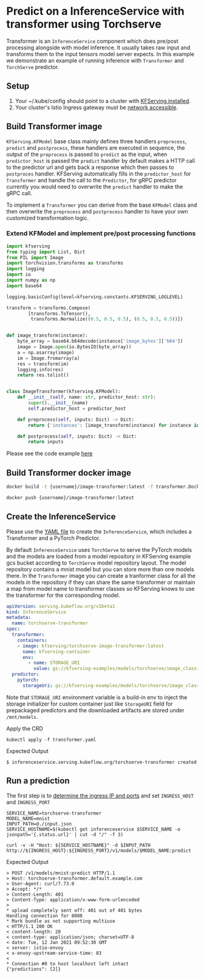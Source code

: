 # Predict on a InferenceService with transformer using Torchserve
Transformer is an `InferenceService` component which does pre/post processing alongside with model inference. It usually takes raw input and transforms them to the
input tensors model server expects. In this example we demonstrate an example of running inference with `Transformer` and `TorchServe` predictor.

## Setup

1. Your ~/.kube/config should point to a cluster with [KFServing installed](https://github.com/kubeflow/kfserving/#install-kfserving).
2. Your cluster's Istio Ingress gateway must be [network accessible](https://istio.io/latest/docs/tasks/traffic-management/ingress/ingress-control/).

## Build Transformer image
`KFServing.KFModel` base class mainly defines three handlers `preprocess`, `predict` and `postprocess`, these handlers are executed
in sequence, the output of the `preprocess` is passed to `predict` as the input, when `predictor_host` is passed the `predict` handler by default makes a HTTP call to the predictor url 
and gets back a response which then passes to `postproces` handler. KFServing automatically fills in the `predictor_host` for `Transformer` and handle the call to the `Predictor`, for gRPC
predictor currently you would need to overwrite the `predict` handler to make the gRPC call.

To implement a `Transformer` you can derive from the base `KFModel` class and then overwrite the `preprocess` and `postprocess` handler to have your own
customized transformation logic.

### Extend KFModel and implement pre/post processing functions

```python
import kfserving
from typing import List, Dict
from PIL import Image
import torchvision.transforms as transforms
import logging
import io
import numpy as np
import base64

logging.basicConfig(level=kfserving.constants.KFSERVING_LOGLEVEL)

transform = transforms.Compose(
        [transforms.ToTensor(),
         transforms.Normalize((0.5, 0.5, 0.5), (0.5, 0.5, 0.5))])


def image_transform(instance):
    byte_array = base64.b64decode(instance['image_bytes']['b64'])
    image = Image.open(io.BytesIO(byte_array))
    a = np.asarray(image)
    im = Image.fromarray(a)
    res = transform(im)
    logging.info(res)
    return res.tolist()


class ImageTransformer(kfserving.KFModel):
    def __init__(self, name: str, predictor_host: str):
        super().__init__(name)
        self.predictor_host = predictor_host

    def preprocess(self, inputs: Dict) -> Dict:
        return {'instances': [image_transform(instance) for instance in inputs['instances']]}

    def postprocess(self, inputs: Dict) -> Dict:
        return inputs
```

Please see the code example [here](./image_transformer)

## Build Transformer docker image

```bash
docker build -t {username}/image-transformer:latest -f transformer.Dockerfile .

docker push {username}/image-transformer:latest
```

## Create the InferenceService
Please use the [YAML file](./transformer.yaml) to create the `InferenceService`, which includes a Transformer and a PyTorch Predictor.

By default `InferenceService` uses `TorchServe` to serve the PyTorch models and the models are loaded from a model repository in KFServing example gcs bucket according to `TorchServe` model repository layout.
The model repository contains a mnist model but you can store more than one models there. In the `Transformer` image you can create a tranformer class for all the models in the repository if they can share the same transformer 
or maintain a map from model name to transformer classes so KFServing knows to use the transformer for the corresponding model.  

```yaml
apiVersion: serving.kubeflow.org/v1beta1
kind: InferenceService
metadata:
  name: torchserve-transformer
spec:
  transformer:
    containers:
    - image: kfserving/torchserve-image-transformer:latest
      name: kfserving-container
      env:
        - name: STORAGE_URI
          value: gs://kfserving-examples/models/torchserve/image_classifier
  predictor:
    pytorch:
      storageUri: gs://kfserving-examples/models/torchserve/image_classifier
```

Note that `STORAGE_URI` environment variable is a build-in env to inject the storage initializer for custom container just like `StorageURI` field for prepackaged predictors
and the downloaded artifacts are stored under `/mnt/models`.


Apply the CRD
```
kubectl apply -f transformer.yaml
```

Expected Output
```
$ inferenceservice.serving.kubeflow.org/torchserve-transformer created
```

## Run a prediction
The first step is to [determine the ingress IP and ports](../../../../../README.md#determine-the-ingress-ip-and-ports) and set `INGRESS_HOST` and `INGRESS_PORT`

```
SERVICE_NAME=torchserve-transformer
MODEL_NAME=mnist
INPUT_PATH=@./input.json
SERVICE_HOSTNAME=$(kubectl get inferenceservice $SERVICE_NAME -o jsonpath='{.status.url}' | cut -d "/" -f 3)

curl -v -H "Host: ${SERVICE_HOSTNAME}" -d $INPUT_PATH http://${INGRESS_HOST}:${INGRESS_PORT}/v1/models/$MODEL_NAME:predict
```

Expected Output
```
> POST /v1/models/mnist:predict HTTP/1.1
> Host: torchserve-transformer.default.example.com
> User-Agent: curl/7.73.0
> Accept: */*
> Content-Length: 401
> Content-Type: application/x-www-form-urlencoded
> 
* upload completely sent off: 401 out of 401 bytes
Handling connection for 8080
* Mark bundle as not supporting multiuse
< HTTP/1.1 200 OK
< content-length: 20
< content-type: application/json; charset=UTF-8
< date: Tue, 12 Jan 2021 09:52:30 GMT
< server: istio-envoy
< x-envoy-upstream-service-time: 83
< 
* Connection #0 to host localhost left intact
{"predictions": [2]}
```

